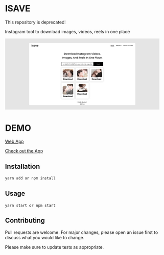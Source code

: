 # ISAVE

This repository is deprecated!

Instagram tool to download images, videos, reels in one place

![](/public/images/cover_image.png)

# DEMO

[Web App](https://github.com/devyuji/isave-nextjs)

[Check out the App](https://github.com/devyuji/isave-app)

## Installation

```bash
yarn add or npm install
```

## Usage

```react
yarn start or npm start
```

## Contributing

Pull requests are welcome. For major changes, please open an issue first to discuss what you would like to change.

Please make sure to update tests as appropriate.
